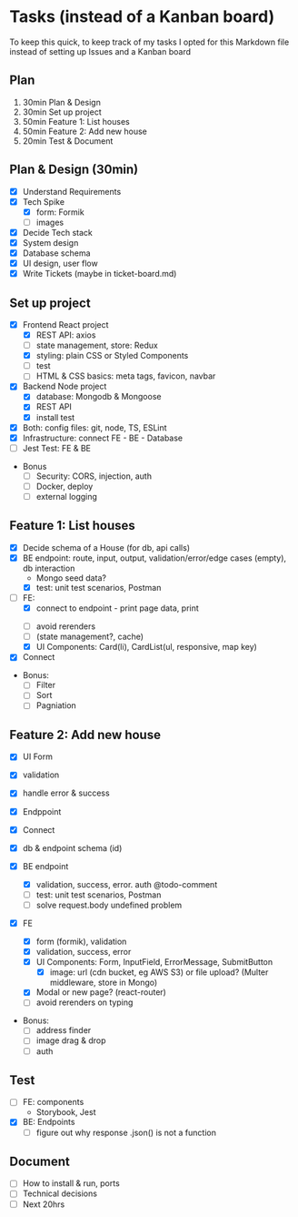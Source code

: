 # Tasks (instead of a Kanban board)

To keep this quick, to keep track of my tasks I opted for this Markdown file instead of setting up Issues and a Kanban board

## Plan

1. 30min Plan & Design
2. 30min Set up project
3. 50min Feature 1: List houses
4. 50min Feature 2: Add new house
5. 20min Test & Document

## Plan & Design (30min)

- [x] Understand Requirements
- [x] Tech Spike
  - [x] form: Formik
  - [ ] images
- [x] Decide Tech stack
- [x] System design
- [x] Database schema
- [x] UI design, user flow
- [x] Write Tickets (maybe in ticket-board.md)

## Set up project

- [x] Frontend React project
  - [x] REST API: axios
  - [ ] state management, store: Redux
  - [x] styling: plain CSS or Styled Components
  - [ ] test
  - [ ] HTML & CSS basics: meta tags, favicon, navbar
- [x] Backend Node project
  - [x] database: Mongodb & Mongoose
  - [x] REST API
  - [x] install test
- [x] Both: config files: git, node, TS, ESLint
- [x] Infrastructure: connect FE - BE - Database
- [ ] Jest Test: FE & BE

- Bonus
  - [ ] Security: CORS, injection, auth
  - [ ] Docker, deploy
  - [ ] external logging

## Feature 1: List houses

- [x] Decide schema of a House (for db, api calls)
- [x] BE endpoint: route, input, output, validation/error/edge cases (empty), db interaction
  - Mongo seed data?
  - [x] test: unit test scenarios, Postman
- [ ] FE:
  - [x] connect to endpoint - print page data, print <p>
  - [ ] avoid rerenders
  - [ ] (state management?, cache)
  - [x] UI Components: Card(li), CardList(ul, responsive, map key)
- [x] Connect
- Bonus:
  - [ ] Filter
  - [ ] Sort
  - [ ] Pagniation

## Feature 2: Add new house

- [x] UI Form
- [x] validation
- [x] handle error & success
- [x] Endppoint
- [x] Connect

- [x] db & endpoint schema (id)
- [x] BE endpoint
  - [x] validation, success, error. auth @todo-comment
  - [ ] test: unit test scenarios, Postman
  - [ ] solve request.body undefined problem
- [x] FE
  - [x] form (formik), validation
  - [x] validation, success, error
  - [x] UI Components: Form, InputField, ErrorMessage, SubmitButton
    - [x] image: url (cdn bucket, eg AWS S3) or file upload? (Multer middleware, store in Mongo)
  - [x] Modal or new page? (react-router)
  - [ ] avoid rerenders on typing
- Bonus:
  - [ ] address finder
  - [ ] image drag & drop
  - [ ] auth

## Test

- [ ] FE: components
  - Storybook, Jest
- [x] BE: Endpoints
  - [ ] figure out why response .json() is not a function

## Document

- [ ] How to install & run, ports
- [ ] Technical decisions
- [ ] Next 20hrs
